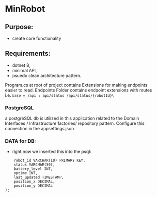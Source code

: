 # MinRobot

## Purpose: 
- create core functionality

## Requirements: 
- dotnet 8, 
- minimal API, 
- psuedo clean architecture pattern.

Program.cs at root of project contains Extensions for making endpoints easier to read.
Endpoints Folder contains endpoint extensions with routes i.e. `base = /api ; api/status /api/status/{robotId}\`


### PostgreSQL
a postgreSQL db is utilized in this application related to the Domain Interfaces / Infrastructure
factories/ repository pattern. Configure this connection in the appsettings.json

### DATA for DB:
- right now we inserted this into the psql:

``` CREATE TABLE robot_statuses (
    robot_id VARCHAR(10) PRIMARY KEY,
    status VARCHAR(50),
    battery_level INT,
    uptime INT,
    last_updated TIMESTAMP,
    position_x DECIMAL,
    position_y DECIMAL
);
```